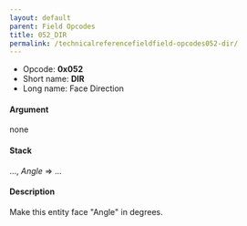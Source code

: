 ```yaml
---
layout: default
parent: Field Opcodes
title: 052_DIR
permalink: /technicalreferencefieldfield-opcodes052-dir/
---
```


-   Opcode: **0x052**
-   Short name: **DIR**
-   Long name: Face Direction

#### Argument

none

#### Stack

..., *Angle* =&gt; ...

#### Description

Make this entity face "Angle" in degrees.
